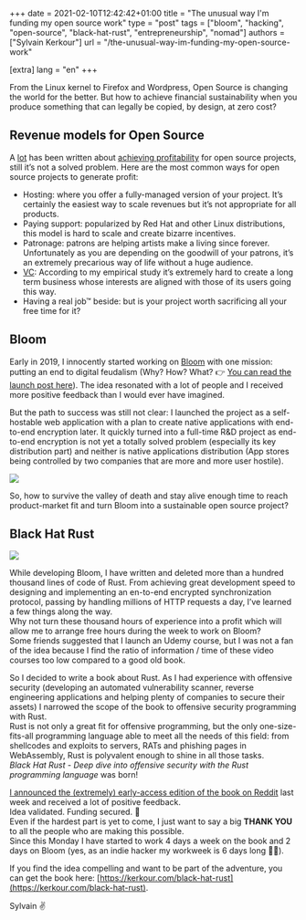 +++
date = 2021-02-10T12:42:42+01:00
title = "The unusual way I'm funding my open source work"
type = "post"
tags = ["bloom", "hacking", "open-source", "black-hat-rust", "entrepreneurship", "nomad"]
authors = ["Sylvain Kerkour"]
url = "/the-unusual-way-im-funding-my-open-source-work"

[extra]
lang = "en"
+++

From the Linux kernel to Firefox and Wordpress, Open Source is changing the world for the better. But how to achieve financial sustainability when you produce something that can legally be copied, by design, at zero cost?


<!-- {{< bhr_banner >}} -->

## Revenue models for Open Source

A [lot](https://news.ycombinator.com/item?id=23218943) has been written about [achieving profitability](https://plausible.io/blog/open-source-funding) for open source projects, still it’s not a solved problem. Here are the most common ways for open source projects to generate profit:

* Hosting: where you offer a fully-managed version of your project. It’s certainly the easiest way to scale revenues but it’s not appropriate for all products.
* Paying support: popularized by Red Hat and other Linux distributions, this model is hard to scale and create bizarre incentives.
* Patronage: patrons are helping artists make a living since forever. Unfortunately as you are depending on the goodwill of your patrons, it’s an extremely precarious way of life without a huge audience.
* [VC](https://en.wikipedia.org/wiki/Venture_capital): According to my empirical study it’s extremely hard to create a long term business whose interests are aligned with those of its users going this way.
* Having a real job™ beside: but is your project worth sacrificing all your free time for it?


## Bloom

Early in 2019, I innocently started working on [Bloom](https://github.com/skerkour/bloom) with one mission: putting an end to digital feudalism (Why? How? What? 👉 [You can read the launch post here](https://kerkour.com/bloom-a-free-and-open-source-google)).
The idea resonated with a lot of people and I received more positive feedback than I would ever have imagined.

But the path to success was still not clear: I launched the project as a self-hostable web application with a plan to create native applications with end-to-end encryption later. It quickly turned into a full-time R&D project as end-to-end encryption is not yet a totally solved problem (especially its key distribution part) and neither is native applications distribution (App stores being controlled by two companies that are more and more user hostile).

<img src="https://kerkour.com/2021/valley_of_death.jpg" />


So, how to survive the valley of death and stay alive enough time to reach product-market fit and turn Bloom into a sustainable open source project?



## Black Hat Rust

<a href="https://github.com/skerkour">
    <img src="https://kerkour.com/2021/github_contributions.png" />
</a>

While developing Bloom, I have written and deleted more than a hundred thousand lines of code of Rust. From achieving great development speed to designing and implementing an en-to-end encrypted synchronization protocol, passing by handling millions of HTTP requests a day, I’ve learned a few things along the way. <br />
Why not turn these thousand hours of experience into a profit which will allow me to arrange free hours during the week to work on Bloom? <br />
Some friends suggested that I launch an Udemy course, but I was not a fan of the idea because I find the ratio of information / time of these video courses too low compared to a good old book.

So I decided to write a book about Rust. As I had experience with offensive security (developing an automated vulnerability scanner, reverse engineering applications and helping plenty of companies to secure their assets) I narrowed the scope of the book to offensive security programming with Rust. <br />
Rust is not only a great fit for offensive programming, but the only one-size-fits-all programming language able to meet all the needs of this field: from shellcodes and exploits to servers, RATs and phishing pages in WebAssembly, Rust is polyvalent enough to shine in all those tasks. <br />
*Black Hat Rust - Deep dive into offensive security with the Rust programming language* was born!

[I announced the (extremely) early-access edition of the book on Reddit](https://www.reddit.com/r/rust/comments/lcow5j/black_hat_rust_im_writing_a_book_about_offensive) last week and received a lot of positive feedback. <br />
Idea validated. Funding secured. 🥳 <br />
Even if the hardest part is yet to come, I just want to say a big **THANK YOU** to all the people who are making this possible. <br />
Since this Monday I have started to work 4 days a week on the book and 2 days on Bloom (yes, as an indie hacker my workweek is 6 days long 🤷‍♂️).

If you find the idea compelling and want to be part of the adventure, you can get the book here: [https://kerkour.com/black-hat-rust](https://kerkour.com/black-hat-rust).

Sylvain ✌️


